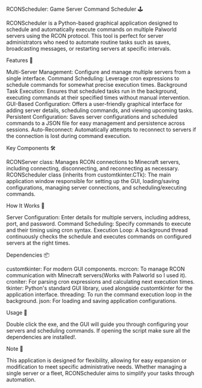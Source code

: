 RCONScheduler: Game Server Command Scheduler 🕹️

RCONScheduler is a Python-based graphical application designed to schedule and automatically execute commands on multiple Palworld servers using the RCON protocol. This tool is perfect for server administrators who need to automate routine tasks such as saves, broadcasting messages, or restarting servers at specific intervals.

Features 🌟

Multi-Server Management: Configure and manage multiple servers from a single interface.
Command Scheduling: Leverage cron expressions to schedule commands for somewhat precise execution times.
Background Task Execution: Ensures that scheduled tasks run in the background, executing commands at their specified times without manual intervention.
GUI-Based Configuration: Offers a user-friendly graphical interface for adding server details, scheduling commands, and viewing upcoming tasks.
Persistent Configuration: Saves server configurations and scheduled commands to a JSON file for easy management and persistence across sessions.
Auto-Reconnect: Automatically attempts to reconnect to servers if the connection is lost during command execution.

Key Components 🛠️

RCONServer class: Manages RCON connections to Minecraft servers, including connecting, disconnecting, and reconnecting as necessary.
RCONScheduler class (inherits from customtkinter.CTk): The main application window responsible for setting up the GUI, loading/saving configurations, managing server connections, and scheduling/executing commands.

How It Works 🔧

Server Configuration: Enter details for multiple servers, including address, port, and password.
Command Scheduling: Specify commands to execute and their timing using cron syntax.
Execution Loop: A background thread continuously checks the schedule and executes commands on configured servers at the right times.

Dependencies 📦

customtkinter: For modern GUI components.
mcrcon: To manage RCON communication with Minecraft servers(Works with Palworld so I used it).
croniter: For parsing cron expressions and calculating next execution times.
tkinter: Python's standard GUI library, used alongside customtkinter for the application interface.
threading: To run the command execution loop in the background.
json: For loading and saving application configurations.

Usage 🚀

Double click the exe, and the GUI will guide you through configuring your servers and scheduling commands. If opening the script make sure all the dependencies are installed!.

Note 📝

This application is designed for flexibility, allowing for easy expansion or modification to meet specific administrative needs. Whether managing a single server or a fleet, RCONScheduler aims to simplify your tasks through automation.

